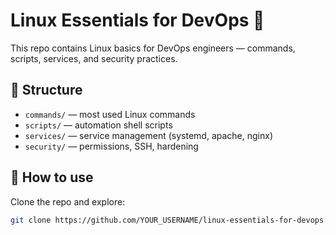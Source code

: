 
# Linux Essentials for DevOps 🐧

This repo contains Linux basics for DevOps engineers — commands, scripts, services, and security practices.

## 📂 Structure
- `commands/` — most used Linux commands
- `scripts/` — automation shell scripts
- `services/` — service management (systemd, apache, nginx)
- `security/` — permissions, SSH, hardening

## 🚀 How to use
Clone the repo and explore:
```bash
git clone https://github.com/YOUR_USERNAME/linux-essentials-for-devops.git
